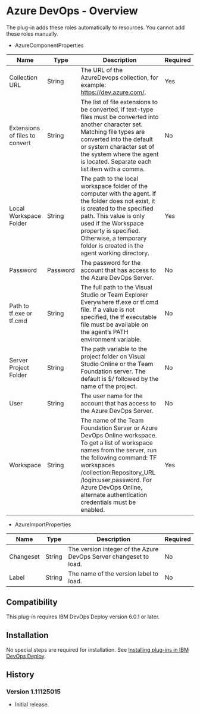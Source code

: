 
# Azure DevOps - Overview


The plug-in adds these roles automatically to resources. You cannot add these roles manually.


* AzureComponentProperties

| Name | Type | Description                                                                                                          | Required |
| ---- | ---- | -------------------------------------------------------------------------------------------------------------------- | -------- |
| Collection URL | String | The URL of the AzureDevops collection, for example: https://dev.azure.com/. | Yes |
| Extensions of files to convert | String | The list of file extensions to be converted, if text-type files must be converted into another character set. Matching file types are converted into the default or system character set of the system where the agent is located. Separate each list item with a comma. | No |
| Local Workspace Folder | String | The path to the local workspace folder of the computer with the agent. If the folder does not exist, it is created to the specified path. This value is only used if the Workspace property is specified. Otherwise, a temporary folder is created in the agent working directory. | Yes |
| Password | Password | The password for the account that has access to the Azure DevOps Server. | No |
| Path to tf.exe or tf.cmd | String | The full path to the Visual Studio or Team Explorer Everywhere tf.exe or tf.cmd file. If a value is not specified, the tf executable file must be available on the agent’s PATH environment variable. | No |
| Server Project Folder | String | The path variable to the project folder on Visual Studio Online or the Team Foundation server. The default is $/ followed by the name of the project. | No |
| User | String | The user name for the account that has access to the Azure DevOps Server. | No |
| Workspace | String | The name of the Team Foundation Server or Azure DevOps Online workspace. To get a list of workspace names from the server, run the following command: TF workspaces /collection:Repository_URL /login:user,password. For Azure DevOps Online, alternate authentication credentials must be enabled. | Yes |



* AzureImportProperties

| Name | Type | Description                                                                                                          | Required |
| ---- | ---- | -------------------------------------------------------------------------------------------------------------------- | -------- |
| Changeset | String | The version integer of the Azure DevOps Server changeset to load. | No |
| Label | String | The name of the version label to load.	 | No |



## Compatibility


This plug-in requires IBM DevOps Deploy version 6.0.1 or later.


## Installation

No special steps are required for installation. See [Installing plug-ins in IBM DevOps Deploy](https://community.ibm.com/community/user/wasdevops/blogs/laurel-dickson-bull1/2022/06/13/install-plugins "Installing plug-ins in DevOps Deploy").

## History

### Version 1.11125015

* Initial release.
